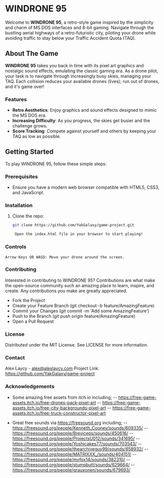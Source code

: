# WINDRONE 95

Welcome to **WINDRONE 95**, a retro-style game inspired by the simplicity and charm of MS DOS interfaces and 8-bit gaming. Navigate through the bustling aerial highways of a retro-futuristic city, piloting your drone while avoiding traffic to stay below your Traffic Accident Quota (TAQ).

## About The Game

**WINDRONE 95** takes you back in time with its pixel art graphics and nostalgic sound effects, emulating the classic gaming era. As a drone pilot, your task is to navigate through increasingly busy skies, managing your TAQ. Each collision reduces your available drones (lives); run out of drones, and it's game over!

### Features

- **Retro Aesthetics**: Enjoy graphics and sound effects designed to mimic the MS DOS era.
- **Increasing Difficulty**: As you progress, the skies get busier and the challenge grows.
- **Score Tracking**: Compete against yourself and others by keeping your TAQ as low as possible.

## Getting Started

To play WINDRONE 95, follow these simple steps:

### Prerequisites

- Ensure you have a modern web browser compatible with HTML5, CSS3, and JavaScript.

### Installation

1. Clone the repo:
   ```bash
   git clone https://github.com/YakGalaxy/game-project.git

    Open the index.html file in your browser to start playing!

### Controls

    Arrow Keys OR WASD: Move your drone around the screen.

### Contributing

Interested in contributing to WINDRONE 95? Contributions are what make the open-source community such an amazing place to learn, inspire, and create. Any contributions you make are greatly appreciated.

- Fork the Project
- Create your Feature Branch (git checkout -b feature/AmazingFeature)
- Commit your Changes (git commit -m 'Add some AmazingFeature')
- Push to the Branch (git push origin feature/AmazingFeature)
- Open a Pull Request

### License

Distributed under the MIT License. See LICENSE for more information.

### Contact

Alex Laycy - alex@alexlaycy.com
Project Link: https://github.com/YakGalaxy/game-project

### Acknowledgements

- Some amazing free assets from itch.io including;
-- https://free-game-assets.itch.io/free-drones-pack-pixel-art
-- https://free-game-assets.itch.io/free-city-backgrounds-pixel-art 
-- https://free-game-assets.itch.io/free-truck-constructor-pixel-art

- Great free sounds via https://freesound.org including;
-- https://freesound.org/people/Kenneth_Cooney/sounds/609335/
-- https://freesound.org/people/Breviceps/sounds/450616/ 
-- https://freesound.org/people/ProjectsU012/sounds/341695/
-- https://freesound.org/people/Yoshicakes77/sounds/703543/
-- https://freesound.org/people/thearchiveguy99/sounds/658932/
-- https://freesound.org/people/MATRIXXX_/sounds/404151/
-- https://freesound.org/people/myfox14/sounds/382310/
-- https://freesound.org/people/stumpbutt/sounds/629664/
-- https://freesound.org/people/grauxonen/sounds/679693/

